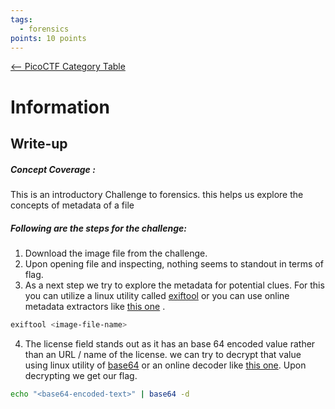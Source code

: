 ```yaml
---
tags:
  - forensics
points: 10 points
---
```


[<-- PicoCTF Category Table](../../README.md#2-picoctf)

# Information

## Write-up
##### Concept Coverage :
This is an introductory Challenge to forensics. this helps us explore the concepts of metadata of a file

##### Following are the steps for the challenge: 
1. Download the image file from the challenge.
2. Upon opening file and inspecting, nothing seems to standout in terms of flag.
3. As a next step we try to explore the metadata for potential clues. For this you can utilize a linux utility called [exiftool](https://en.wikipedia.org/wiki/ExifTool) or you can use online metadata extractors like [this one](https://exif.tools/) .
   
```bash
exiftool <image-file-name>
```
  
4. The license field stands out as it has an base 64 encoded value rather than an URL / name of the license. we can try to decrypt that value using linux utility of [base64](https://www.geeksforgeeks.org/convert-text-file-strings-into-base64-encoding/) or an online decoder like [this one](https://www.base64decode.org/). Upon decrypting we get our flag.
   
```bash
echo "<base64-encoded-text>" | base64 -d
```